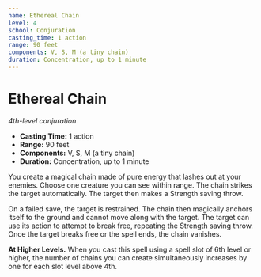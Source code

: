 ```yaml
---
name: Ethereal Chain
level: 4
school: Conjuration
casting_time: 1 action
range: 90 feet
components: V, S, M (a tiny chain)
duration: Concentration, up to 1 minute
---
```


# Ethereal Chain

*4th-level conjuration*
- **Casting Time:** 1 action
- **Range:** 90 feet
- **Components:** V, S, M (a tiny chain)
- **Duration:** Concentration, up to 1 minute

You create a magical chain made of pure energy that lashes out at your enemies. Choose one creature you can see within range. The chain strikes the target automatically. The target then makes a Strength saving throw.

On a failed save, the target is restrained. The chain then magically anchors itself to the ground and cannot move along with the target. The target can use its action to attempt to break free, repeating the Strength saving throw. Once the target breaks free or the spell ends, the chain vanishes.

**At Higher Levels.** When you cast this spell using a spell slot of 6th level or higher, the number of chains you can create simultaneously increases by one for each slot level above 4th.
